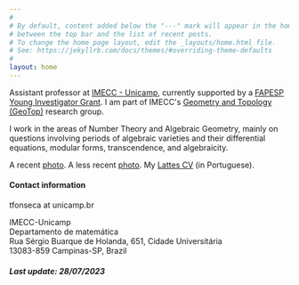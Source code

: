 ```yaml
---
#
# By default, content added below the "---" mark will appear in the home page
# between the top bar and the list of recent posts.
# To change the home page layout, edit the _layouts/home.html file.
# See: https://jekyllrb.com/docs/themes/#overriding-theme-defaults
#
layout: home
---
```



Assistant professor at <a href="https://www.ime.unicamp.br/en">IMECC - Unicamp</a>, currently supported by a <a href="https://bv.fapesp.br/en/auxilios/108313/periods-and-algebraicity/">FAPESP Young Investigator Grant</a>. I am part of IMECC's <a href="https://geotop.ime.unicamp.br/">Geometry and Topology (GeoTop)</a> research group.

I work in the areas of Number Theory and Algebraic Geometry, mainly on questions involving periods of algebraic varieties and their differential equations, modular forms, transcendence, and algebraicity.

A recent <a href="assets/pictures/dieppe.jpg">photo</a>. A less recent <a href="assets/pictures/diploma.png">photo</a>. My <a href="http://lattes.cnpq.br/6649828487224147">Lattes CV</a> (in Portuguese).

<h4>
	Contact information
</h4>

<p>
	<span id="mail">tfonseca at unicamp.br</span>
</p> 

IMECC-Unicamp <br>
Departamento de matemática <br>
Rua Sérgio Buarque de Holanda, 651, Cidade Universitária <br>
13083-859 Campinas-SP, Brazil <br>

<h5>
	Last update: 28/07/2023
</h5>
